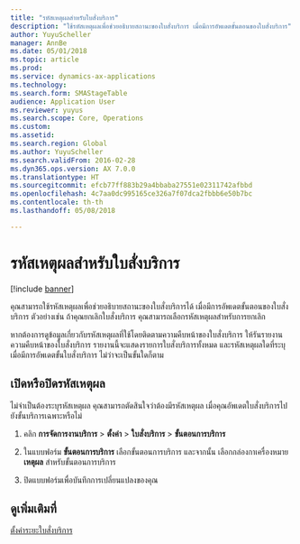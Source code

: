 ```yaml
---
title: "รหัสเหตุผลสำหรับใบสั่งบริการ"
description: "ใช้รหัสเหตุผลเพื่อช่วยอธิบายสถานะของใบสั่งบริการ เมื่อมีการอัพเดตขั้นตอนของใบสั่งบริการ"
author: YuyuScheller
manager: AnnBe
ms.date: 05/01/2018
ms.topic: article
ms.prod: 
ms.service: dynamics-ax-applications
ms.technology: 
ms.search.form: SMAStageTable
audience: Application User
ms.reviewer: yuyus
ms.search.scope: Core, Operations
ms.custom: 
ms.assetid: 
ms.search.region: Global
ms.author: YuyuScheller
ms.search.validFrom: 2016-02-28
ms.dyn365.ops.version: AX 7.0.0
ms.translationtype: HT
ms.sourcegitcommit: efcb77ff883b29a4bbaba27551e02311742afbbd
ms.openlocfilehash: 4c7aa0dc995165ce326a7f07dca2fbbb6e50b7bc
ms.contentlocale: th-th
ms.lasthandoff: 05/08/2018

---
```


# <a name="reason-codes-for-service-orders"></a>รหัสเหตุผลสำหรับใบสั่งบริการ   

[!include [banner](../includes/banner.md)]


คุณสามารถใช้รหัสเหตุผลเพื่อช่วยอธิบายสถานะของใบสั่งบริการได้ เมื่อมีการอัพเดตขั้นตอนของใบสั่งบริการ ตัวอย่างเช่น ถ้าคุณยกเลิกใบสั่งบริการ คุณสามารถเลือกรหัสเหตุผลสำหรับการยกเลิก

หากต้องการดูข้อมูลเกี่ยวกับรหัสเหตุผลที่ใช้โดยติดตามความคืบหน้าของใบสั่งบริการ ให้รันรายงานความคืบหน้าของใบสั่งบริการ  รายงานนี้จะแสดงรายการใบสั่งบริการทั้งหมด และรหัสเหตุผลใดที่ระบุเมื่อมีการอัพเดตขั้นใบสั่งบริการ ไม่ว่าจะเป็นขั้นใดก็ตาม

## <a name="turn-reason-codes-on-or-off"></a>เปิดหรือปิดรหัสเหตุผล

ไม่จำเป็นต้องระบุรหัสเหตุผล  คุณสามารถตัดสินใจว่าต้องมีรหัสเหตุผล เมื่อคุณอัพเดตใบสั่งบริการไปยังขั้นบริการเฉพาะหรือไม่

1.  คลิก **การจัดการงานบริการ** \> **ตั้งค่า** \> **ใบสั่งบริการ** \> **ขั้นตอนการบริการ**

2.  ในแบบฟอร์ม **ขั้นตอนการบริการ** เลือกขั้นตอนการบริการ และจากนั้น เลือกกล่องกาเครื่องหมาย **เหตุผล** สำหรับขั้นตอนการบริการ

3.  ปิดแบบฟอร์มเพื่อบันทึกการเปลี่ยนแปลงของคุณ

## <a name="see-also"></a>ดูเพิ่มเติมที่

[ตั้งค่าระยะใบสั่งบริการ](set-up-service-order-stages.md)




